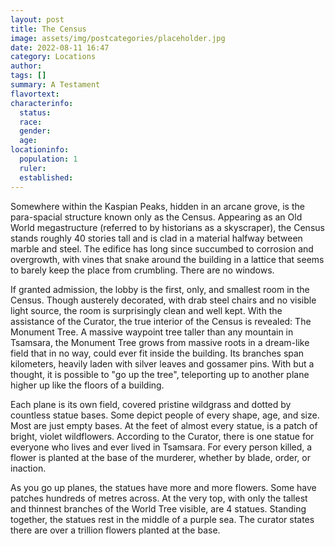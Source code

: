 ```yaml
---
layout: post
title: The Census
image: assets/img/postcategories/placeholder.jpg
date: 2022-08-11 16:47
category: Locations
author: 
tags: []
summary: A Testament
flavortext: 
characterinfo:
  status: 
  race: 
  gender: 
  age: 
locationinfo:
  population: 1
  ruler: 
  established: 
---
```


Somewhere within the Kaspian Peaks, hidden in an arcane grove, is the para-spacial structure known only as the Census. Appearing as an Old World megastructure (referred to by historians as a skyscraper), the Census stands roughly 40 stories tall and is clad in a material halfway between marble and steel. The edifice has long since succumbed to corrosion and overgrowth, with vines that snake around the building in a lattice that seems to barely keep the place from crumbling. There are no windows.

If granted admission, the lobby is the first, only, and smallest room in the Census. Though austerely decorated, with drab steel chairs and no visible light source, the room is surprisingly clean and well kept. With the assistance of the Curator, the true interior of the Census is revealed: The Monument Tree. A massive waypoint tree taller than any mountain in Tsamsara, the Monument Tree grows from massive roots in a dream-like field that in no way, could ever fit inside the building. Its branches span kilometers, heavily laden with silver leaves and gossamer pins. With but a thought, it is possible to "go up the tree", teleporting up to another plane higher up like the floors of a building.

Each plane is its own field, covered pristine wildgrass and dotted by countless statue bases. Some depict people of every shape, age, and size. Most are just empty bases. At the feet of almost every statue, is a patch of bright, violet wildflowers. According to the Curator, there is one statue for everyone who lives and ever lived in Tsamsara. For every person killed, a flower is planted at the base of the murderer, whether by blade, order, or inaction.

As you go up planes, the statues have more and more flowers. Some have patches hundreds of metres across. At the very top, with only the tallest and thinnest branches of the World Tree visible, are 4 statues. Standing together, the statues rest in the middle of a purple sea. The curator states there are over a trillion flowers planted at the base.